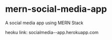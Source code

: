 # mern-social-media-app
 A social media app using MERN Stack

heoku link: socialmedia--app.herokuapp.com
